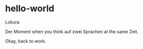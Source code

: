 # hello-world
Lokura

Der Moment 
when you think
auf zwei Sprachen
at the same
Zeit.

Okay, back to work.
